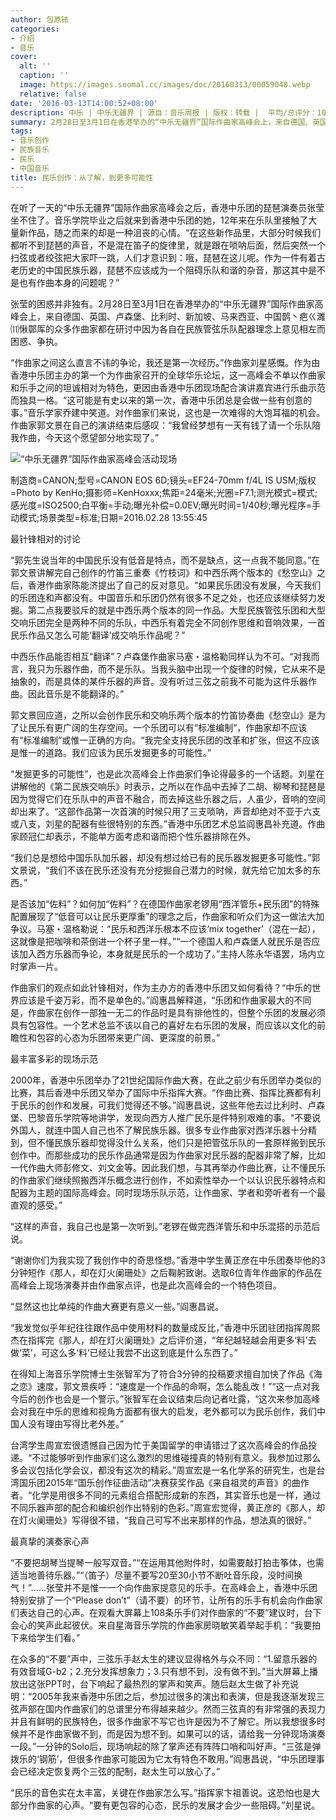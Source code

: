 ```yaml
---
author: 包原铱
categories:
- 介绍
- 音乐
cover:
  alt: ''
  caption: ''
  image: https://images.soomal.cc/images/doc/20160313/00059048.webp
  relative: false
date: '2016-03-13T14:00:52+08:00'
description: 中乐 | 中乐无疆界 | 源自：音乐周报 | 版权：转载 |  平均/总评分：10.00/20
summary: 2月28日至3月1日在香港举办的“中乐无疆界”国际作曲家高峰会上，来自德国、英国、卢森堡、比利时、新加坡、马来西亚、中国�鹊丶疤ㄍ濉⑾愀鄣厍�的众多作曲家都在研讨中因为各自在民族管弦乐队配器理念上意见相左而困惑、争执……
tags:
- 音乐创作
- 民族音乐
- 民乐
- 中国音乐
title: 民乐创作：从了解，到更多可能性
---
```


在听了一天的“中乐无疆界”国际作曲家高峰会之后，香港中乐团的琵琶演奏员张莹坐不住了。音乐学院毕业之后就来到香港中乐团的她，12年来在乐队里接触了大量新作品，随之而来的却是一种沮丧的心情。“在这些新作品里，大部分时候我们都听不到琵琶的声音，不是混在笛子的旋律里，就是跟在唢呐后面，然后突然一个扫弦或者绞弦把大家吓一跳，人们才意识到：哦，琵琶在这儿呢。作为一件有着古老历史的中国民族乐器，琵琶不应该成为一个阻碍乐队和谐的杂音，那这其中是不是也有作曲本身的问题呢？”

张莹的困惑并非独有。2月28日至3月1日在香港举办的“中乐无疆界”国际作曲家高峰会上，来自德国、英国、卢森堡、比利时、新加坡、马来西亚、中国鹊丶疤ㄍ濉⑾愀鄣厍的众多作曲家都在研讨中因为各自在民族管弦乐队配器理念上意见相左而困惑、争执。

“作曲家之间这么直言不讳的争论，我还是第一次经历。”作曲家刘星感慨。作为由香港中乐团主办的第一个为作曲家召开的全球华乐论坛，这一高峰会不单以作曲家和乐手之间的坦诚相对为特色，更因由香港中乐团现场配合演讲嘉宾进行乐曲示范而独具一格。“这可能是有史以来的第一次，香港中乐团总是会做一些有创意的事。”音乐学家乔建中笑道。对作曲家们来说，这也是一次难得的大饱耳福的机会。作曲家郭文景在自己的演讲结束后感叹：“我曾经梦想有一天有钱了请一个乐队陪我作曲，今天这个愿望部分地实现了。”

![“中乐无疆界”国际作曲家高峰会活动现场](https://images.soomal.cc/images/doc/20160313/00059047.webp)

制造商=CANON;型号=CANON EOS 6D;镜头=EF24-70mm f/4L IS USM;版权=Photo by KenHo;摄影师=KenHoxxx;焦距=24毫米;光圈=F7.1;测光模式=模式;感光度=ISO2500;白平衡=手动;曝光补偿=0.0EV;曝光时间=1/40秒;曝光程序=手动模式;场景类型=标准;日期=2016.02.28 13:55:45



最针锋相对的讨论

“郭先生说当年的中国民乐没有低音是特点，而不是缺点，这一点我不能同意。”在郭文景讲解完自己创作的竹笛三重奏《竹枝词》和中西乐两个版本的《愁空山》之后，香港作曲家陈能济提出了自己的反对意见。“如果民乐团没有发展，今天我们的乐团连和声都没有。中国音乐和乐团仍然有很多不足之处，也还应该继续努力发掘。第二点我要驳斥的就是中西乐两个版本的同一作品。大型民族管弦乐团和大型交响乐团完全是两种不同的乐队，中西乐有着完全不同创作思维和音响效果，一首民乐作品又怎么可能‘翻译’成交响乐作品呢？”

中西乐作品能否相互“翻译”？卢森堡作曲家马塞・温格勒同样认为不可。“对我而言，我只为乐器作曲，而不是乐队。当我头脑中出现一个旋律的时候，它从来不是抽象的，而是具体的某件乐器的声音。没有听过三弦之前我不可能为这件乐器作曲。因此音乐是不能翻译的。”

郭文景回应道，之所以会创作民乐和交响乐两个版本的竹笛协奏曲《愁空山》是为了让民乐有更广阔的生存空间。一个乐团可以有“标准编制”，作曲家却不应该有“标准编制”或惟一正确的方向。“我完全支持民乐团的改革和扩张，但这不应该是惟一的道路。我们应该为民乐发掘更多的可能性。”

“发掘更多的可能性”，也是此次高峰会上作曲家们争论得最多的一个话题。刘星在讲解他的《第二民族交响乐》时表示，之所以在作品中去掉了二胡、柳琴和琵琶是因为觉得它们在乐队中的声音不融合，而去掉这些乐器之后，人虽少，音响的空间却出来了。“这部作品第一次首演的时候只用了三支唢呐，声音却绝对不亚于六支或八支，刘星的配器有些很特别的东西。”香港中乐团艺术总监阎惠昌补充道。作曲家顾冠仁却表示，不能单方面考虑和谐而把个性乐器排除在外。

“我们总是想给中国乐队加乐器，却没有想过给已有的民乐器发掘更多可能性。”郭文景说，“我们不该在民乐还没有充分挖掘自己潜力的时候，就先给它加太多的东西。”

是否该加“佐料”？如何加“佐料”？在德国作曲家老锣用“西洋管乐+民乐团”的特殊配置展现了“低音可以让民乐更厚重”的理念之后，作曲家和听众们为这一做法大加争议。马塞・温格勒说：“民乐和西洋乐根本不应该‘mix together’（混在一起），这就像是把咖啡和茶倒进一个杯子里一样。”“一个德国人和卢森堡人就民乐是否应该加入西方乐器而争论，本身就是民乐的一个成功了。”主持人陈永华语罢，场内立时掌声一片。

作曲家们的观点如此针锋相对，作为主办方的香港中乐团又如何看待？“中乐的世界应该是千姿万彩，而不是单色的。”阎惠昌解释道，“乐团和作曲家最大的不同是，作曲家在创作一部独一无二的作品时是具有排他性的，但整个乐团的发展必须具有包容性。一个艺术总监不该以自己的喜好左右乐团的发展，而应该以文化的前瞻性和包容的心态为乐团带来更广阔、更深度的前景。”

最丰富多彩的现场示范

2000年，香港中乐团举办了21世纪国际作曲大赛，在此之前少有乐团举办类似的比赛，其后香港中乐团又举办了国际中乐指挥大赛。“作曲比赛、指挥比赛都有利于民乐的创作和发展，可我们觉得还不够。”阎惠昌说，这些年他去过比利时、卢森堡、巴黎音乐学院等地讲学，发现向西方人推广民乐是件特别艰难的事。“不要说外国人，就连中国人自己也不了解民族乐器。很多专业作曲家对西洋乐器十分精到，但不懂民族乐器却觉得没什么关系，他们只是把管弦乐队的一套原样搬到民乐创作中。而那些成功的民乐作品通常是因为作曲家对民乐器的配器非常了解，比如一代作曲大师彭修文、刘文金等。因此我们想，与其再举办作曲比赛，让不懂民乐的作曲家们继续照搬西洋乐概念进行创作，不如索性举办一个以认识民乐器特点和配器为主题的国际高峰会。同时现场乐队示范，让作曲家、学者和旁听者有一个最直观的感受。”

“这样的声音，我自己也是第一次听到。”老锣在做完西洋管乐和中乐混搭的示范后说。

“谢谢你们为我实现了我创作中的奇思怪想。”香港中学生黄正彦在中乐团奏毕他的3分钟短作《那人，却在灯火阑珊处》之后鞠躬致谢。选取6位青年作曲家的作品在高峰会上现场演奏并由作曲家点评，也是此次高峰会的一个特色项目。

“显然这也比单纯的作曲大赛更有意义一些。”阎惠昌说。

“我发觉似乎年纪往往跟作品中使用材料的数量成反比，”香港中乐团驻团指挥周熙杰在指挥完《那人，却在灯火阑珊处》之后评价道，“年纪越轻越会用更多‘料’去做‘菜’，可这么多‘料’已经让我尝不出这到底是什么东西了。”

在得知上海音乐学院博士生张智军为了符合3分钟的投稿要求擅自加快了作品《海之恋》速度，郭文景疾呼：“速度是一个作品的命啊，怎么能乱改！”“这一点对我今后的创作也会是一个警示。”张智军在会议结束后向记者吐露，“这次来参加高峰会对我在中乐的思维和视角方面都有很大的启发，老外都可以为民乐创作，我们中国人没有理由写得比老外差。”

台湾学生周宣宏很遗憾自己因为忙于美国留学的申请错过了这次高峰会的作品投递。“不过能够听到作曲家们这么激烈的思维碰撞真的特别有意义。我参加过那么多会议包括化学会议，都没有这次的精彩。”周宣宏是一名化学系的研究生，也是台湾国乐团2015年“国乐创作征曲活动”决赛获奖作品《来自祖灵的声音》的曲作者。“化学是用很多不同的元素组合搭配形成新的东西，其实音乐也是一样，通过不同乐器声部的配合和编织创作出特别的色彩。”周宣宏觉得，黄正彦的《那人，却在灯火阑珊处》写得很不错，“我自己可写不出来那样的作品，想法真的很好。”

最真挚的演奏家心声

“不要把胡琴当提琴一般写双音。”“在运用其他附件时，如需要敲打拍击筝体，也需适当地善待乐器。”“（笛子）尽量不要写20至30小节不断吐音乐段，没时间换气！”……张莹并不是惟一一个向作曲家提意见的乐手。在高峰会上，香港中乐团特别安排了一个“Please don’t”（请不要）的环节，让所有的乐手有机会向作曲家们表达自己的心声。在观看大屏幕上108条乐手们对作曲家的“不要”建议时，台下会心的笑声此起彼伏。来自星海音乐学院的作曲家房晓敏笑着举起手机：“我要拍下来给学生们看。”

在众多的“不要”声中，三弦乐手赵太生的建议显得格外与众不同：“1.留意乐器的有效音域G-b2；2.充分发挥想象力；3.只有想不到，没有做不到。”当大屏幕上播放出这张PPT时，台下响起了最热烈的掌声和笑声。随后赵太生做了补充说明：“2005年我来香港中乐团之后，参加过很多的演出和表演，但是我逐渐发现三弦声部在国内作曲家们的总谱里分布得越来越少。然而三弦真的有非常强的表现力并且有鲜明的民族特色，很多作曲家不写它也许是因为不了解它。所以我想很多时候并不是作曲家做不到，而是因为想不到。如果可以的话，请给我一分钟现场演奏一段。”一分钟的Solo后，现场响起的除了掌声还有阵阵口哨和叫好声。“三弦是弹拨乐的‘钢筋’，但很多作曲家可能因为它太有特色不敢用。”阎惠昌说，“中乐团理事会已经决定恢复两个三弦的配制，赵太生可以放心了。”

“民乐的音色实在太丰富，关键在作曲家怎么写。”指挥家卞祖善说。这恐怕也是大部分作曲家的心声。“要有更包容的心态，民乐的发展才会少一些阻碍。”刘星说。